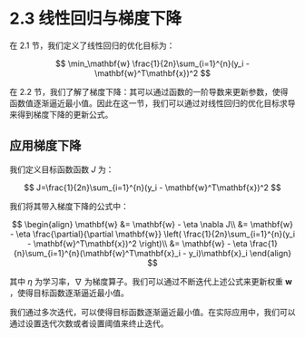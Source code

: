 # 2.3 线性回归与梯度下降

在 2.1 节，我们定义了线性回归的优化目标为：

$$
\min_\mathbf{w} \frac{1}{2n}\sum_{i=1}^{n}(y_i - \mathbf{w}^T\mathbf{x})^2
$$

在 2.2 节，我们了解了梯度下降：其可以通过函数的一阶导数来更新参数，使得函数值逐渐逼近最小值。因此在这一节，我们可以通过对线性回归的优化目标求导来得到梯度下降的更新公式。


## 应用梯度下降

我们定义目标函数函数 $J$ 为：

$$
J=\frac{1}{2n}\sum_{i=1}^{n}(y_i - \mathbf{w}^T\mathbf{x})^2
$$

我们将其带入梯度下降的公式中：

$$
\begin{align}
\mathbf{w}
&= \mathbf{w} - \eta \nabla J\\
&= \mathbf{w} - \eta \frac{\partial}{\partial \mathbf{w}} \left( \frac{1}{2n}\sum_{i=1}^{n}(y_i - \mathbf{w}^T\mathbf{x})^2 \right)\\
&= \mathbf{w} - \eta \frac{1}{n}\sum_{i=1}^{n}(\mathbf{w}^T\mathbf{x}_i - y_i)\mathbf{x}_i
\end{align}
$$

其中 $\eta$ 为学习率，$\nabla$ 为梯度算子。我们可以通过不断迭代上述公式来更新权重 $\mathbf{w}$ ，使得目标函数逐渐逼近最小值。

我们通过多次迭代，可以使得目标函数逐渐逼近最小值。在实际应用中，我们可以通过设置迭代次数或者设置阈值来终止迭代。

